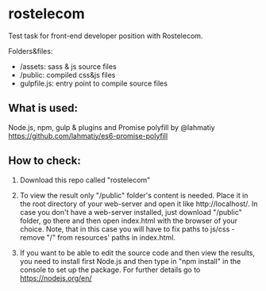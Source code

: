 # rostelecom
Test task for front-end developer position with Rostelecom.

Folders&files:

- /assets: sass & js source files
- /public: compiled css&js files
- gulpfile.js: entry point to compile source files

What is used:
-------------

Node.js, npm, gulp & plugins and Promise polyfill by @lahmatiy
https://github.com/lahmatiy/es6-promise-polyfill

How to check:
-------------

1) Download this repo called "rostelecom"

2) To view the result only "/public" folder's content is needed. Place it in the root directory of your web-server and open it like http://localhost/. In case you don't have a web-server installed, just download "/public" folder, go there and then open index.html with the browser of your choice. Note, that in this case you will have to fix paths to js/css - remove "/" from resources' paths in index.html.

3) If you want to be able to edit the source code and then view the results, you need to install first Node.js and then type in "npm install" in the console to set up the package. For further details go to https://nodejs.org/en/

